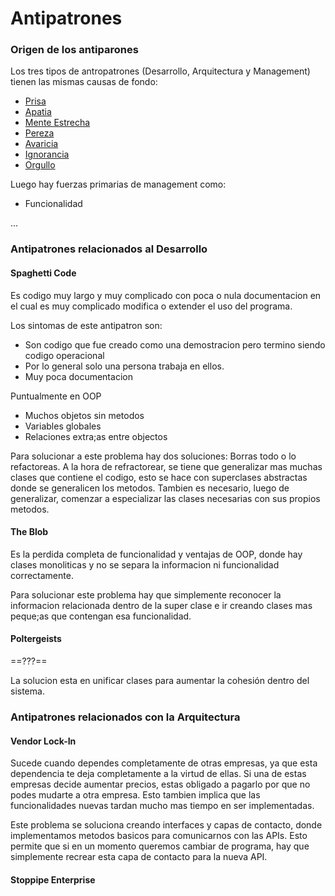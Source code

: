 # Antipatrones

### Origen de los antiparones

Los tres tipos de antropatrones (Desarrollo, Arquitectura y Management) tienen las mismas causas de fondo:

- <u>Prisa</u>
- <u>Apatia</u>
- <u>Mente Estrecha</u>
- <u>Pereza</u>
- <u>Avaricia</u>
- <u>Ignorancia</u>
- <u>Orgullo</u>

Luego hay fuerzas primarias de management como:

- Funcionalidad

...

### Antipatrones relacionados al Desarrollo

#### Spaghetti Code

Es codigo muy largo y muy complicado con poca o nula documentacion en el cual es muy complicado modifica o extender el uso del programa.

Los sintomas de este antipatron son:

- Son codigo que fue creado como una demostracion pero termino siendo codigo operacional
- Por lo general solo una persona trabaja en ellos.
- Muy poca documentacion

Puntualmente en OOP

- Muchos objetos sin metodos
- Variables globales
- Relaciones extra;as entre objectos

Para solucionar a este problema hay dos soluciones: Borras todo o lo refactoreas. A la hora de refractorear, se tiene que generalizar mas muchas clases que contiene el codigo, esto se hace con superclases abstractas donde se generalicen los metodos. Tambien es necesario, luego de generalizar, comenzar a especializar las clases necesarias con sus propios metodos.

#### The Blob

Es la perdida completa de funcionalidad y ventajas de OOP, donde hay clases monoliticas y no se separa la informacion  ni funcionalidad correctamente.

Para solucionar este problema hay que simplemente reconocer la informacion relacionada dentro de la super clase e ir creando clases mas peque;as que contengan esa funcionalidad.

#### Poltergeists

==???==

La solucion esta en unificar clases para aumentar la cohesión dentro del sistema.

### Antipatrones relacionados con la Arquitectura

#### Vendor Lock-In

Sucede cuando dependes completamente de otras empresas, ya que esta dependencia te deja completamente a la virtud de ellas. Si una de estas empresas decide aumentar precios, estas obligado a pagarlo por que no podes mudarte a otra empresa. Esto tambien implica que las funcionalidades nuevas tardan mucho mas tiempo en ser implementadas.

Este problema se soluciona creando interfaces y capas de contacto, donde implementamos metodos basicos para comunicarnos con las APIs. Esto permite que si en un momento queremos cambiar de programa, hay que simplemente recrear esta capa de contacto para la nueva API.

#### Stoppipe Enterprise





